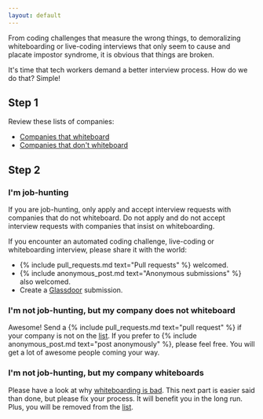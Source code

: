 ```yaml
---
layout: default
---
```


From coding challenges that measure the wrong things, to demoralizing
whiteboarding or live-coding interviews that only seem to cause and placate
impostor syndrome, it is obvious that things are broken.

It's time that tech workers demand a better interview process. How do we do
that? Simple!

## Step 1
Review these lists of companies:

- [Companies that whiteboard](/companies-that-whiteboard.html)
- [Companies that don't whiteboard](/companies-that-dont-whiteboard.html)

## Step 2
### I'm job-hunting
If you are job-hunting, only apply and accept interview requests with companies
that do not whiteboard. Do not apply and do not accept interview requests with
companies that insist on whiteboarding.

If you encounter an automated coding challenge, live-coding or whiteboarding
interview, please share it with the world:

- {% include pull_requests.md text="Pull requests" %} welcomed.
- {% include anonymous_post.md text="Anonymous submissions" %} also welcomed.
- Create a [Glassdoor](http://www.glassdoor.com) submission.

### I'm not job-hunting, but my company does not whiteboard
Awesome! Send a {% include pull_requests.md text="pull request" %} if your
company is not on the [list](/companies-that-dont-whiteboard.html). If you
prefer to {% include anonymous_post.md text="post anonymously" %}, please feel
free. You will get a lot of awesome people coming your way.

### I'm not job-hunting, but my company whiteboards
Please have a look at why [whiteboarding is bad](/faq.html). This next part is
easier said than done, but please fix your process. It will benefit you in the
long run. Plus, you will be removed from the
[list](/companies-that-whiteboard.html).
